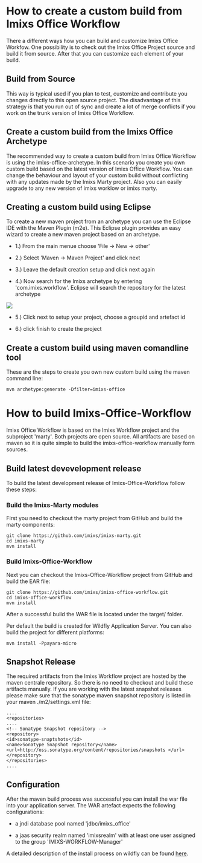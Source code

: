 # How to create a custom build from Imixs Office Workflow

There a different ways how you can build and customize Imixs Office Workfow.  One possibility is to check out the Imixs Office Project source and build it from source.  After that you can customize each element of your build. 

## Build from Source

This way is typical used if you plan to test, customize and contribute you changes 
 directly to this open source project. The disadvantage of this strategy is that you run out 
 of sync and create a lot of merge conflicts if you work on the trunk version of Imixs Office 
 Workflow.

## Create a custom build from the Imixs Office Archetype

The recommended way to create a custom build from Imixs Office Workflow is using the 
 imixs-office-archetype. In this scenario you create you own custom build based on the 
 latest version of Imixs Office Workflow. You can change the behaviour and layout of your 
 custom build without conflicting with any updates made by the Imixs Marty project. Also 
 you can easily upgrade to any new version of imixs worklow or imixs marty.



## Creating a custom build using Eclipse

To create a new maven project from an archetype you can use the Eclipse IDE with the 
 Maven Plugin (m2e). This Eclipse plugin provides an easy wizard to create a new maven 
 project based on an archetype.

 * 1.) From the main menue choose 'File -> New -> other'

 * 2.) Select 'Maven -> Maven Project' and click next

 * 3.) Leave the default creation setup and click next again

 * 4.) Now search for the Imixs archetype by entering 'com.imixs.workflow'. Eclipse will search the repository for the latest archetype

<img src="build/maven001.png" />

 * 5.) Click next to setup your project, choose a groupid and artefact id

 * 6.) click finish to create the project

## Create a custom build using maven comandline tool

These are the steps to create you own new custom build using the maven command line:

	mvn archetype:generate -Dfilter=imixs-office



# How to build Imixs-Office-Workflow

Imixs Office Workflow is based on the Imixs Workflow project and the subproject 'marty'. Both projects are open source.
 All artifacts are based on maven so it is quite simple to build the imixs-office-workflow  manually form sources. 

## Build latest devevelopment release
  
To build the latest development release of Imixs-Office-Workflow  follow these steps:
 
### Build the Imixs-Marty modules
First you need to checkout the marty project from GitHub and build the marty components: 
 
	git clone https://github.com/imixs/imixs-marty.git
	cd imixs-marty
	mvn install 
 
### Build Imixs-Office-Workflow

Next you can checkout the Imixs-Office-Workflow project from GitHub and build the EAR file: 
 
	git clone https://github.com/imixs/imixs-office-workflow.git
	cd imixs-office-workflow
	mvn install 
 
After a successful build the WAR file is located under the target/ folder.
  
 Per default the build is created for Wildfly Application Server. You can also build the project for different platforms:
 
	mvn install -Ppayara-micro

## Snapshot Release

The required artifacts from the Imixs Workflow project are hosted by the maven  centrale repository. So there is no need to checkout and build these artifacts manually. If  you are working with the latest snapshot releases please make sure that the sonatype 
 maven snapshot repository is listed in your maven ./m2/settings.xml file:

	....
	<repositories>
	....
	<!-- Sonatype Snapshot repository -->
	<repository>
	<id>sonatype-snaptshots</id>
	<name>Sonatype Snapshot repository</name>
	<url>http://oss.sonatype.org/content/repositories/snapshots </url>
	</repository>
	</repositories>
	....

## Configuration

After the maven build process was successful you can install the war file into your application server. The WAR artefact expects the following configurations:

 * a jndi database pool named 'jdbc/imixs_office' 

 * a jaas security realm named 'imixsrealm' with at least one user assigned to the group 'IMIXS-WORKFLOW-Manager'

 
 A detailed description of the install process on wildfly can be found [here](../install/wildfly.html).
 
   
 
 
